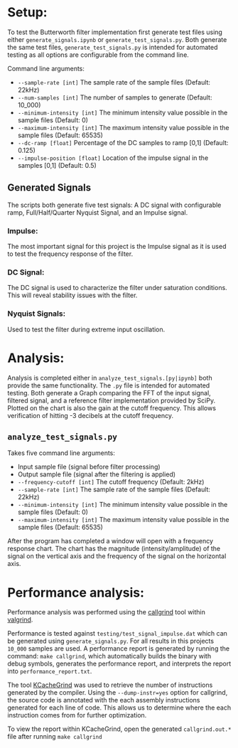 # Setup:
To test the Butterworth filter implementation first generate test files using either `generate_signals.ipynb` or `generate_test_signals.py`. Both generate the same test files, `generate_test_signals.py` is intended for automated testing as all options are configurable from the command line.

Command line arguments:
- `--sample-rate [int]` The sample rate of the sample files (Default: 22kHz)
- `--num-samples [int]` The number of samples to generate (Default: 10_000)
- `--minimum-intensity [int]` The minimum intensity value possible in the sample files (Default: 0)
- `--maximum-intensity [int]` The maximum intensity value possible in the sample files (Default: 65535)
- `--dc-ramp [float]` Percentage of the DC samples to ramp [0,1] (Default: 0.125)
- `--impulse-position [float]` Location of the impulse signal in the samples [0,1] (Default: 0.5)

## Generated Signals
The scripts both generate five test signals: A DC signal with configurable ramp, Full/Half/Quarter Nyquist Signal, and an Impulse signal. 

### Impulse:
The most important signal for this project is the Impulse signal as it is used to test the frequency response of the filter.

### DC Signal:
The DC signal is used to characterize the filter under saturation conditions. This will reveal stability issues with the filter.

### Nyquist Signals:
Used to test the filter during extreme input oscillation.

# Analysis:
Analysis is completed either in `analyze_test_signals.[py|ipynb]` both provide the same functionality. The `.py` file is intended for automated testing. Both generate a Graph comparing the FFT of the input signal, filtered signal, and a reference filter implementation provided by SciPy. Plotted on the chart is also the gain at the cutoff frequency. This allows verification of hitting -3 decibels at the cutoff frequency.

## `analyze_test_signals.py`
Takes five command line arguments:
- Input sample file (signal before filter processing)
- Output sample file (signal after the filtering is applied)
- `--frequency-cutoff [int]` The cutoff frequency (Default: 2kHz)
- `--sample-rate [int]` The sample rate of the sample files (Default: 22kHz)
- `--minimum-intensity [int]` The minimum intensity value possible in the sample files (Default: 0)
- `--maximum-intensity [int]` The maximum intensity value possible in the sample files (Default: 65535)

After the program has completed a window will open with a frequency response chart. The chart has the magnitude (intensity/amplitude) of the signal on the vertical axis and the frequency of the signal on the horizontal axis.

# Performance analysis:
Performance analysis was performed using the [callgrind](https://valgrind.org/docs/manual/cl-manual.html) tool within [valgrind](https://valgrind.org/). 

Performance is tested against `testing/test_signal_impulse.dat` which can be generated using `generate_signals.py`. For all results in this projects `10_000` samples are used. A performance report is generated by running the command: `make callgrind`, which automatically builds the binary with debug symbols, generates the performance report, and interprets the report into `performance_report.txt`.

The tool [KCacheGrind](https://github.com/KDE/kcachegrind) was used to retrieve the number of instructions generated by the compiler. Using the `--dump-instr=yes` option for callgrind, the source code is annotated with the each assembly instructions generated for each line of code. This allows us to determine where the each instruction comes from for further optimization.

To view the report within KCacheGrind, open the generated `callgrind.out.*` file after running `make callgrind`